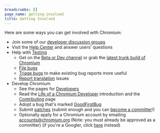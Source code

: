 ```yaml
---
breadcrumbs: []
page_name: getting-involved
title: Getting Involved
---
```


Here are some ways you can get involved with Chromium:

* Join some of our [developer discussion groups](/developers/discussion-groups)
* Visit the [Help
  Center](https://productforums.google.com/forum/#!forum/chrome) and
  answer users' questions
* Help with [Testing](/for-testers)
  * Get on the [Beta or Dev channel](/getting-involved/dev-channel)
    or grab the [latest trunk build of
    Chromium](/getting-involved/download-chromium)
  * [File bugs](http://code.google.com/p/chromium/issues/entry)
  * [Triage bugs](/getting-involved/bug-triage) to make existing bug
    reports more useful
  * [Report
    translation](http://code.google.com/p/chromium/issues/entry?template=Translation%20Issue)
    issues
* Develop Chromium
  * See the pages for [Developers](/developers)
  * Read the [Life of a Chromium
    Developer](https://docs.google.com/presentation/d/1abnqM9j6zFodPHA38JG1061rG2iGj_GABxEDgZsdbJg)
    introduction and the [Contributing](/developers/contributing-code) page
  * Adopt a bug that's marked
    [GoodFirstBug](http://code.google.com/p/chromium/issues/list?q=Hotlist:GoodFirstBug&can=2)
  * Submit [patches](/developers/contributing-code) (submit enough
    and you can [become a committer](/getting-involved/become-a-committer)!)
  * Optionally apply for a Chromium account by emailing
    [accounts@chromium.org](mailto:accounts@chromium.org) (Note: you
    must already be approved as a committer) (if you're a Googler,
    click [here](https://docs.google.com/forms/d/e/1FAIpQLSeNTtCcyVRMy0_pHp45NzfmsjDuE1tCZJGzlaxkP0gliJ4Gtw/viewform)
    instead)
